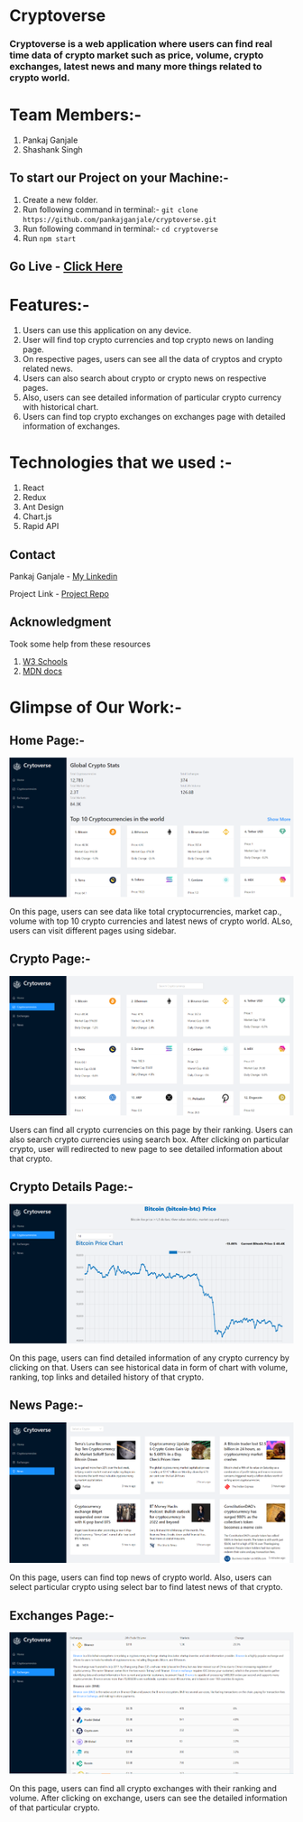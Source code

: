 # Cryptoverse

### Cryptoverse is a web application where users can find real time data of crypto market such as price, volume, crypto exchanges, latest news and many more things related to crypto world.

# Team Members:-
1. Pankaj Ganjale
2. Shashank Singh

## To start our Project on your Machine:-
1. Create a new folder.
2. Run following command in terminal:- ```git clone https://github.com/pankajganjale/cryptoverse.git```
3. Run following command in terminal:- ```cd cryptoverse```
4. Run ```npm start```


## Go Live - [Click Here](https://cryptoappreact.netlify.app/)

# Features:-
1. Users can use this application on any device.
2. User will find top crypto currencies and top crypto news on landing page.
3. On respective pages, users can see all the data of cryptos and crypto related news.
4. Users can also search about crypto or crypto news on respective pages.
5. Also, users can see detailed information of particular crypto currency with historical chart.
6. Users can find top crypto exchanges on exchanges page with detailed information of exchanges.

# Technologies that we used :-
1. React
2. Redux
3. Ant Design
4. Chart.js
5. Rapid API
   
## Contact

Pankaj Ganjale - [My Linkedin](https://linkedin.com/in/pankajganjale)

Project Link - [Project Repo](https://github.com/pankajganjale/cryptoverse.git)

## Acknowledgment
Took some help from these resources 
1) [W3 Schools](https://www.w3schools.com)
2) [MDN docs](https://developer.mozilla.org/en-US/)




# Glimpse of Our Work:-

## Home Page:-
![Home Page](https://github.com/pankajganjale/cryptoverse/blob/main/images/home.PNG?raw=true)

On this page, users can see data like total cryptocurrencies, market cap., volume with top 10 crypto currencies and latest news of crypto world. ALso, users can visit different pages using sidebar.


## Crypto Page:-
![Crypto Page](https://github.com/pankajganjale/cryptoverse/blob/main/images/crypto.PNG?raw=true)

Users can find all crypto currencies on this page by their ranking. Users can also search crypto currencies using search box. After clicking on particular crypto, user will redirected to new page to see detailed information about that crypto.


## Crypto Details Page:-
![Details Page](https://github.com/pankajganjale/cryptoverse/blob/main/images/detail.PNG?raw=true)

On this page, users can find detailed information of any crypto currency by clicking on that. Users can see historical data in form of chart with volume, ranking, top links and detailed history of that crypto.


## News Page:-
![News Page](https://github.com/pankajganjale/cryptoverse/blob/main/images/news.PNG?raw=true)

On this page, users can find top news of crypto world. Also, users can select particular crypto using select bar to find latest news of that crypto.

## Exchanges Page:-
![Exchanges Page](https://github.com/pankajganjale/cryptoverse/blob/main/images/exchange.PNG?raw=true)

On this page, users can find all crypto exchanges with their ranking and volume. After clicking on exchange, users can see the detailed information of that particular crypto.

